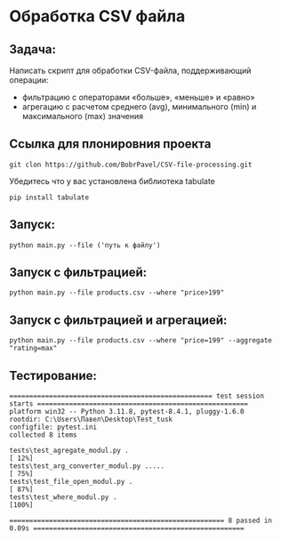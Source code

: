 # Обработка CSV файла
## Задача:
Написать скрипт для обработки CSV-файла, поддерживающий операции: 
- фильтрацию с операторами «больше», «меньше» и «равно»
- агрегацию с расчетом среднего (avg), минимального (min) и максимального (max) значения

## Ссылка для плонировния проекта
```
git clon https://github.com/BobrPavel/CSV-file-processing.git

```
Убедитесь что у вас установлена библиотека tabulate
```
pip install tabulate

```


## Запуск:
```
python main.py --file ('путь к файлу')  

```
## Запуск с фильтрацией:
```
python main.py --file products.csv --where "price>199" 

```
## Запуск с фильтрацией и агрегацией:
```
python main.py --file products.csv --where "price=199" --aggregate "rating=max"

```
## Тестирование:
```
=================================================== test session starts =====================================================
platform win32 -- Python 3.11.8, pytest-8.4.1, pluggy-1.6.0
rootdir: C:\Users\Павел\Desktop\Test_tusk
configfile: pytest.ini
collected 8 items

tests\test_agregate_modul.py .                                                                                          [ 12%] 
tests\test_arg_converter_modul.py .....                                                                                 [ 75%]
tests\test_file_open_modul.py .                                                                                         [ 87%] 
tests\test_where_modul.py .                                                                                             [100%] 

====================================================== 8 passed in 0.09s =====================================================

```
